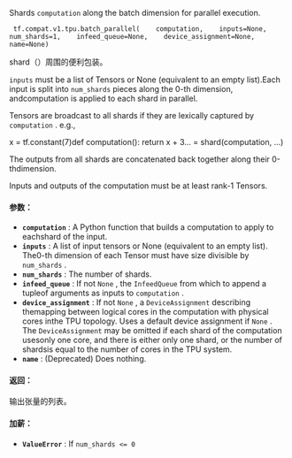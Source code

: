 Shards  `computation`  along the batch dimension for parallel execution.

```
 tf.compat.v1.tpu.batch_parallel(    computation,    inputs=None,    num_shards=1,    infeed_queue=None,    device_assignment=None,    name=None) 
```

shard（）周围的便利包装。

 `inputs`  must be a list of Tensors or None (equivalent to an empty list).Each input is split into  `num_shards`  pieces along the 0-th dimension, andcomputation is applied to each shard in parallel.

Tensors are broadcast to all shards if they are lexically captured by `computation` . e.g.,

x = tf.constant(7)def computation():  return x + 3... = shard(computation, ...)

The outputs from all shards are concatenated back together along their 0-thdimension.

Inputs and outputs of the computation must be at least rank-1 Tensors.

#### 参数：
- **`computation`** : A Python function that builds a computation to apply to eachshard of the input.
- **`inputs`** : A list of input tensors or None (equivalent to an empty list). The0-th dimension of each Tensor must have size divisible by  `num_shards` .
- **`num_shards`** : The number of shards.
- **`infeed_queue`** : If not  `None` , the  `InfeedQueue`  from which to append a tupleof arguments as inputs to  `computation` .
- **`device_assignment`** : If not  `None` , a  `DeviceAssignment`  describing themapping between logical cores in the computation with physical cores inthe TPU topology. Uses a default device assignment if  `None` . The `DeviceAssignment`  may be omitted if each shard of the computation usesonly one core, and there is either only one shard, or the number of shardsis equal to the number of cores in the TPU system.
- **`name`** : (Deprecated) Does nothing.


#### 返回：
输出张量的列表。

#### 加薪：
- **`ValueError`** : If  `num_shards <= 0` 
